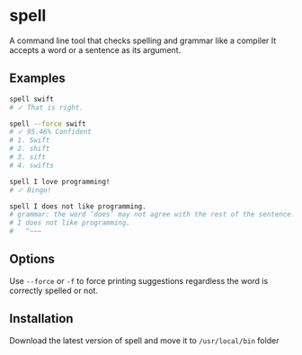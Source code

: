 # spell
A command line tool that checks spelling and grammar like a compiler
It accepts a word or a sentence as its argument.

## Examples
```bash
spell swift
# ✓ That is right.

spell --force swift
# ✓ 95.46% Confident
# 1. Swift
# 2. shift
# 3. sift
# 4. swifts

spell I love programming!
# ✓ Bingo!

spell I does not like programming.
# grammar: the word ‘does’ may not agree with the rest of the sentence.
# I does not like programming.
#   ^~~~
```

## Options
Use `--force` or `-f` to force printing suggestions regardless the word is correctly spelled or not.

## Installation
Download the latest version of spell and move it to `/usr/local/bin` folder

